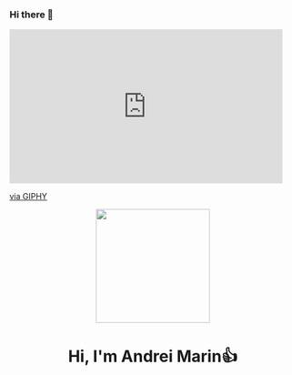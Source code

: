 ### Hi there 👋
<iframe src="https://giphy.com/embed/11kEuHSQAXXiGQ" width="480" height="271" frameBorder="0" class="giphy-embed" allowFullScreen></iframe><p><a href="https://giphy.com/gifs/the-it-crowd-11kEuHSQAXXiGQ">via GIPHY</a></p>


<div id="header" align="center">
    <img src ="https://media.giphy.com/media/11kEuHSQAXXiGQ/giphy.gif" width ="200" />
    <h1 align = "center"> Hi, I'm Andrei Marin👍</h1>
</div>
<!--
**SomWoter/SomWoter** is a ✨ _special_ ✨ repository because its `README.md` (this file) appears on your GitHub profile.

Here are some ideas to get you started:

- 🔭 I’m currently working on ...
- 🌱 I’m currently learning ...
- 👯 I’m looking to collaborate on ...
- 🤔 I’m looking for help with ...
- 💬 Ask me about ...
- 📫 How to reach me: ...
- 😄 Pronouns: ...
- ⚡ Fun fact: ...
-->
